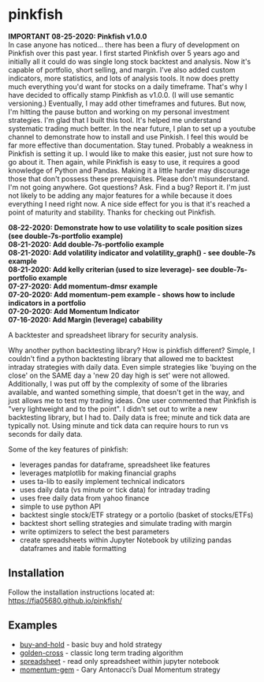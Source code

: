 pinkfish
======

**IMPORTANT 08-25-2020: Pinkfish v1.0.0**  
In case anyone has noticed...  there has been a flury of development on Pinkfish over this past year.  I first started Pinkfish over 5 years ago and initially all it could do was single long stock backtest and analysis.  Now it's capable of portfolio, short selling, and margin.  I've also added custom indicators, more statistics, and lots of analysis tools.  It now does pretty much everything you'd want for stocks on a daily timeframe.  That's why I have decided to offically stamp Pinkfish as v1.0.0.  (I will use semantic versioning.)  Eventually, I may add other timeframes and futures.  But now, I'm hitting the pause button and working on my personal investment strategies.  I'm glad that I built this tool.  It's helped me understand systematic trading much better.  In the near future, I plan to set up a youtube channel to demonstrate how to install and use Pinkish.  I feel this would be far more effective than documentation.  Stay tuned.  Probably a weakness in Pinkfish is setting it up.  I would like to make this easier, just not sure how to go about it.  Then again, while Pinkfish is easy to use, it requires a good knowledge of Python and Pandas.  Making it a little harder may discourage those that don't possess these prerequisites.  Please don't misunderstand.  I'm not going anywhere.  Got questions?  Ask.  Find a bug?  Report it.  I'm just not likely to be adding any major features for a while because it does everything I need right now.  A nice side effect for you is that it's reached a point of maturity and stability.  Thanks for checking out Pinkfish.     


**08-22-2020: Demonstrate how to use volatility to scale position sizes (see double-7s-portfolio example)**  
**08-21-2020: Add double-7s-portfolio example**  
**08-21-2020: Add volatility indicator and volatility_graph() - see double-7s example**  
**08-21-2020: Add kelly criterian (used to size leverage)- see double-7s-portfolio example**  
**07-27-2020: Add momentum-dmsr example**  
**07-20-2020: Add momentum-pem example - shows how to include indicators in a portfolio**  
**07-20-2020: Add Momentum Indicator**  
**07-16-2020: Add Margin (leverage) cabability**      

A backtester and spreadsheet library for security analysis.

Why another python backtesting library?  How is pinkfish different?
Simple, I couldn't find a python backtesting library that allowed me to backtest intraday strategies with daily data.  Even simple strategies like 'buying on the close' on the SAME day a 'new 20 day high is set' were not allowed.  Additionally, I was put off by the complexity of some of the libraries available, and wanted something simple, that doesn't get in the way, and just allows me to test my trading ideas.  One user commented that Pinkfish is "very lightweight and to the point".  I didn't set out to write a new backtesting library, but I had to.  Daily data is free; minute and tick data are typically not.  Using minute and tick data can require hours to run vs seconds for daily data.

Some of the key features of pinkfish:
 - leverages pandas for dataframe, spreadsheet like features
 - leverages matplotlib for making financial graphs
 - uses ta-lib to easily implement technical indicators
 - uses daily data (vs minute or tick data) for intraday trading
 - uses free daily data from yahoo finance
 - simple to use python API
 - backtest single stock/ETF strategy or a portolio (basket of stocks/ETFs)
 - backtest short selling strategies and simulate trading with margin
 - write optimizers to select the best parameters
 - create spreadsheets within Jupyter Notebook by utilizing pandas dataframes and itable formatting

## Installation
Follow the installation instructions located at:
https://fja05680.github.io/pinkfish/

## Examples
 - [buy-and-hold](https://fja05680.github.io/pinkfish/examples/buy-and-hold.html) - basic buy and hold strategy
 - [golden-cross](http://fja05680.github.io/pinkfish/examples/golden-cross.html) - classic long term trading algorithm
 - [spreadsheet](https://fja05680.github.io/pinkfish/examples/spreadsheet.html) - read only spreadsheet within jupyter notebook
 - [momentum-gem](http://fja05680.github.io/pinkfish/examples/momentum-gem.html) - Gary Antonacci’s Dual Momentum strategy
